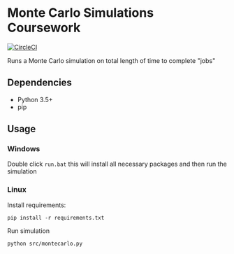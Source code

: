 # Monte Carlo Simulations Coursework

[![CircleCI](https://circleci.com/gh/sedders123/DAP403.svg?style=svg&circle-token=1a10575438c97940b0119efad660201decc09400)](https://circleci.com/gh/sedders123/DAP403)

Runs a Monte Carlo simulation on total length of time to complete "jobs"

## Dependencies
 - Python 3.5+
 - pip

## Usage

### Windows
Double click `run.bat` this will install all necessary packages and then run the simulation

### Linux

Install requirements:

`pip install -r requirements.txt`

Run simulation

`python src/montecarlo.py`
